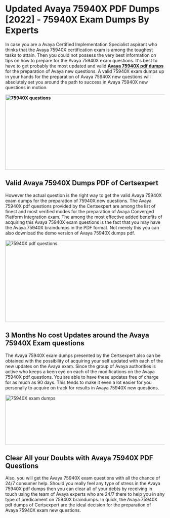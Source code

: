 <h1><strong>Updated Avaya 75940X PDF Dumps [2022] - 75940X Exam Dumps By Experts&nbsp;</strong></h1>
<p><span style="font-weight: 400;">In case you are a Avaya Certified Implementation Specialist aspirant who thinks that the Avaya 75940X certification exam is among the toughest tasks to attain. Then you could not possess the very best information on tips on how to prepare for the Avaya 75940X exam questions. It's best to have to get probably the most updated and valid <strong><a href="https://www.certsexpert.com/75940X-pdf-questions.html">Avaya 75940X pdf dumps</a></strong> for the preparation of Avaya new questions. A valid  75940X exam dumps up in your hands for the preparation of Avaya 75940X new questions will absolutely set you around the path to success in Avaya 75940X new questions in motion.</span></p>
<p><span style="font-weight: 400;"><strong><img style="display: block; margin-left: auto; margin-right: auto;" src="https://i.ibb.co/QXh983F/73475278-2429792180625311-4586132736837681152-n.jpg" alt="75940X questions" width="632" height="238" /></strong></span></p>
<h2><strong>Valid Avaya 75940X Dumps PDF of Certsexpert</strong></h2>
<p><span style="font-weight: 400;">However the actual question is the right way to get the valid Avaya 75940X exam dumps for the preparation of 75940X new questions. The Avaya 75940X pdf questions provided by the Certsexpert are among the list of finest and most verified modes for the preparation of Avaya Converged Platform Integration exam. The among the most effective added benefits of acquiring this Avaya 75940X exam questions is the fact that you may have the Avaya 75940X braindumps in the PDF format. Not merely this you can also download the demo version of Avaya 75940X dumps pdf.</span></p>
<p><span style="font-weight: 400;"><img style="display: block; margin-left: auto; margin-right: auto;" src="https://i.ibb.co/Jd8hN2L/76714008-3182067705200142-8735104740007870464-n.jpg" alt="75940X pdf questions" width="701" height="259" /></span></p>
<h2><strong>3 Months No cost Updates around the Avaya 75940X Exam questions</strong></h2>
<p><span style="font-weight: 400;">The Avaya 75940X exam dumps presented by the Certsexpert also can be obtained with the possibility of acquiring your self updated with each of the new updates on the Avaya exam. Since the group of Avaya authorities is active who keeps a keen eye on each of the modifications on the Avaya 75940X pdf questions. You are able to have these updates free of charge for as much as 90 days. This tends to make it even a lot easier for you personally to acquire on track for results in Avaya 75940X new questions.</span></p>
<p><span style="font-weight: 400;"><a href="https://www.certsexpert.com/75940X-pdf-questions.html"><img style="display: block; margin-left: auto; margin-right: auto;" src="https://i.ibb.co/TMnKrkJ/75398236-424489711531572-5064688549987614720-n.jpg" alt="75940X exam dumps" width="714" height="158" /></a></span></p>
<h2><strong>Clear All your Doubts with Avaya 75940X PDF Questions</strong></h2>
<p>Also, you will get the Avaya 75940X exam questions with all the chance of 24/7 consumer help. Should you really feel any type of stress in the Avaya 75940X pdf dumps then you can clear all of your debts by receiving in touch using the team of Avaya experts who are 24/7 there to help you in any type of predicament on  75940X braindumps. In quick, the Avaya 75940X pdf dumps of Certsexpert are the ideal decision for the preparation of Avaya 75940X exam new questions.</p>
